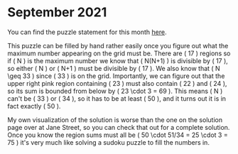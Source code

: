 # September 2021

You can find the puzzle statement for this month [here](https://www.janestreet.com/puzzles/knight-moves-4-index/).

This puzzle can be filled by hand rather easily once you figure out what the maximum number appearing on the grid must be. There are \( 17 \) regions so if \( N \) is the maximum number we know that \( N(N+1) \) is divisible by \( 17 \), so either \( N \) or \( N+1 \) must be divisible by \( 17 \). We also know that \( N \geq 33 \) since \( 33 \) is on the grid. Importantly, we can figure out that the upper right pink region containing \( 23 \) must also contain \( 22 \) and \( 24 \), so its sum is bounded from below by \( 23 \cdot 3 = 69 \). This means \( N \) can't be \( 33 \) or \( 34 \), so it has to be at least \( 50 \), and it turns out it is in fact exactly \( 50 \). 

My own visualization of the solution is worse than the one on the solution page over at Jane Street, so you can check that out for a complete solution. Once you know the region sums must all be \( 50 \cdot 51/34 = 25 \cdot 3 = 75 \) it's very much like solving a sudoku puzzle to fill the numbers in.